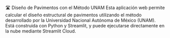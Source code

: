 🛣️ Diseño de Pavimentos con el Método UNAM
Esta aplicación web permite calcular el diseño estructural de pavimentos utilizando el método desarrollado por la Universidad Nacional Autónoma de México (UNAM). Está construida con Python y Streamlit, y puede ejecutarse directamente en la nube mediante Streamlit Cloud.
